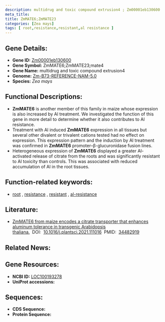 ```yaml
---
description: multidrug and toxic compound extrusion4 ; Zm00001eb130600 ; Zea mays
meta_title:
title: ZmMATE6;ZmMATE23
categories: [Zea mays]
tags: [ root,resistance,resistant,al resistance ]
---
```


## Gene Details:
- **Gene ID:**	[Zm00001eb130600](https://www.maizegdb.org/gene_center/gene/Zm00001eb130600)
- **Gene Symbol:** ZmMATE6;ZmMATE23;mate4
- **Gene Name:** multidrug and toxic compound extrusion4
- **Genome:** [Zm-B73-REFERENCE-NAM-5.0](https://www.maizegdb.org/genome/assembly/Zm-B73-REFERENCE-NAM-5.0)
- **Species:** *Zea mays*

## Functional Descriptions:
   - **ZmMATE6** is another member of this family in maize whose expression is also increased by Al treatment. We investigated the function of this gene in more detail to determine whether it also contributes to Al resistance.
   - Treatment with Al induced **ZmMATE6** expression in all tissues but several other divalent or trivalent cations tested had no effect on expression. This expression pattern and the induction by Al treatment was confirmed in **ZmMATE6** promoter–β-glucuronidase fusion lines.
   - Heterogeneous expression of **ZmMATE6** displayed a greater Al-activated release of citrate from the roots and was significantly resistant to Al toxicity than controls. This was associated with reduced accumulation of Al in the root tissues.

## Function-related keywords:
- [root](/tags/root/)&nbsp;,&nbsp;[resistance](/tags/resistance/)&nbsp;,&nbsp;[resistant](/tags/resistant/)&nbsp;,&nbsp;[al-resistance](/tags/al-resistance/)

## Literature:
   - [ZmMATE6 from maize encodes a citrate transporter that enhances aluminum tolerance in transgenic Arabidopsis thaliana.]( https://www.sciencedirect.com/science/article/pii/S0168945221002120)&nbsp;&nbsp;DOI:&nbsp;&nbsp;[10.1016/j.plantsci.2021.111016](https://www.sciencedirect.com/science/article/pii/S0168945221002120)&nbsp;&nbsp;PMID:&nbsp;&nbsp;[34482919](https://pubmed.ncbi.nlm.nih.gov/34482919/)

## Related News:

## Gene Resources:
- **NCBI ID:**  [LOC100193278](https://www.ncbi.nlm.nih.gov/gene/?term=LOC100193278)
- **UniProt accessions:** [](https://www.uniprot.org/uniprotkb//entry)



## Sequences:
- **CDS Sequence:**
- **Protein Sequence:**
